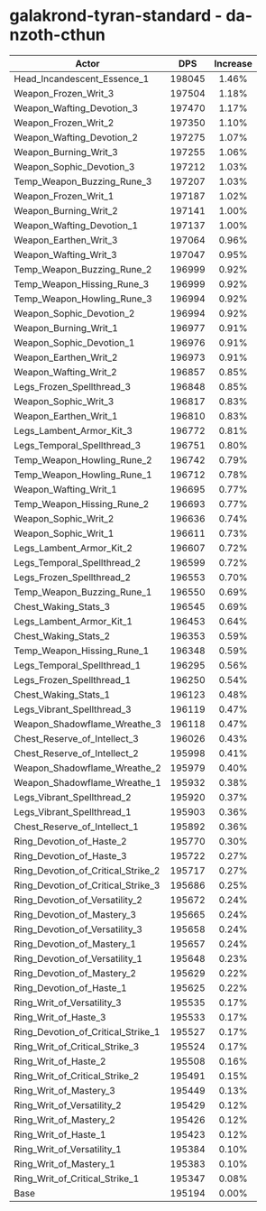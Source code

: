 # galakrond-tyran-standard - da-nzoth-cthun
| Actor | DPS | Increase |
|---|:---:|:---:|
|Head_Incandescent_Essence_1|198045|1.46%|
|Weapon_Frozen_Writ_3|197504|1.18%|
|Weapon_Wafting_Devotion_3|197470|1.17%|
|Weapon_Frozen_Writ_2|197350|1.10%|
|Weapon_Wafting_Devotion_2|197275|1.07%|
|Weapon_Burning_Writ_3|197255|1.06%|
|Weapon_Sophic_Devotion_3|197212|1.03%|
|Temp_Weapon_Buzzing_Rune_3|197207|1.03%|
|Weapon_Frozen_Writ_1|197187|1.02%|
|Weapon_Burning_Writ_2|197141|1.00%|
|Weapon_Wafting_Devotion_1|197137|1.00%|
|Weapon_Earthen_Writ_3|197064|0.96%|
|Weapon_Wafting_Writ_3|197047|0.95%|
|Temp_Weapon_Buzzing_Rune_2|196999|0.92%|
|Temp_Weapon_Hissing_Rune_3|196999|0.92%|
|Temp_Weapon_Howling_Rune_3|196994|0.92%|
|Weapon_Sophic_Devotion_2|196994|0.92%|
|Weapon_Burning_Writ_1|196977|0.91%|
|Weapon_Sophic_Devotion_1|196976|0.91%|
|Weapon_Earthen_Writ_2|196973|0.91%|
|Weapon_Wafting_Writ_2|196857|0.85%|
|Legs_Frozen_Spellthread_3|196848|0.85%|
|Weapon_Sophic_Writ_3|196817|0.83%|
|Weapon_Earthen_Writ_1|196810|0.83%|
|Legs_Lambent_Armor_Kit_3|196772|0.81%|
|Legs_Temporal_Spellthread_3|196751|0.80%|
|Temp_Weapon_Howling_Rune_2|196742|0.79%|
|Temp_Weapon_Howling_Rune_1|196712|0.78%|
|Weapon_Wafting_Writ_1|196695|0.77%|
|Temp_Weapon_Hissing_Rune_2|196693|0.77%|
|Weapon_Sophic_Writ_2|196636|0.74%|
|Weapon_Sophic_Writ_1|196611|0.73%|
|Legs_Lambent_Armor_Kit_2|196607|0.72%|
|Legs_Temporal_Spellthread_2|196599|0.72%|
|Legs_Frozen_Spellthread_2|196553|0.70%|
|Temp_Weapon_Buzzing_Rune_1|196550|0.69%|
|Chest_Waking_Stats_3|196545|0.69%|
|Legs_Lambent_Armor_Kit_1|196453|0.64%|
|Chest_Waking_Stats_2|196353|0.59%|
|Temp_Weapon_Hissing_Rune_1|196348|0.59%|
|Legs_Temporal_Spellthread_1|196295|0.56%|
|Legs_Frozen_Spellthread_1|196250|0.54%|
|Chest_Waking_Stats_1|196123|0.48%|
|Legs_Vibrant_Spellthread_3|196119|0.47%|
|Weapon_Shadowflame_Wreathe_3|196118|0.47%|
|Chest_Reserve_of_Intellect_3|196026|0.43%|
|Chest_Reserve_of_Intellect_2|195998|0.41%|
|Weapon_Shadowflame_Wreathe_2|195979|0.40%|
|Weapon_Shadowflame_Wreathe_1|195932|0.38%|
|Legs_Vibrant_Spellthread_2|195920|0.37%|
|Legs_Vibrant_Spellthread_1|195903|0.36%|
|Chest_Reserve_of_Intellect_1|195892|0.36%|
|Ring_Devotion_of_Haste_2|195770|0.30%|
|Ring_Devotion_of_Haste_3|195722|0.27%|
|Ring_Devotion_of_Critical_Strike_2|195717|0.27%|
|Ring_Devotion_of_Critical_Strike_3|195686|0.25%|
|Ring_Devotion_of_Versatility_2|195672|0.24%|
|Ring_Devotion_of_Mastery_3|195665|0.24%|
|Ring_Devotion_of_Versatility_3|195658|0.24%|
|Ring_Devotion_of_Mastery_1|195657|0.24%|
|Ring_Devotion_of_Versatility_1|195648|0.23%|
|Ring_Devotion_of_Mastery_2|195629|0.22%|
|Ring_Devotion_of_Haste_1|195625|0.22%|
|Ring_Writ_of_Versatility_3|195535|0.17%|
|Ring_Writ_of_Haste_3|195533|0.17%|
|Ring_Devotion_of_Critical_Strike_1|195527|0.17%|
|Ring_Writ_of_Critical_Strike_3|195524|0.17%|
|Ring_Writ_of_Haste_2|195508|0.16%|
|Ring_Writ_of_Critical_Strike_2|195491|0.15%|
|Ring_Writ_of_Mastery_3|195449|0.13%|
|Ring_Writ_of_Versatility_2|195429|0.12%|
|Ring_Writ_of_Mastery_2|195426|0.12%|
|Ring_Writ_of_Haste_1|195423|0.12%|
|Ring_Writ_of_Versatility_1|195384|0.10%|
|Ring_Writ_of_Mastery_1|195383|0.10%|
|Ring_Writ_of_Critical_Strike_1|195347|0.08%|
|Base|195194|0.00%|
